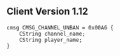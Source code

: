 ## Client Version 1.12

```rust,ignore
cmsg CMSG_CHANNEL_UNBAN = 0x00A6 {
    CString channel_name;    
    CString player_name;    
}

```
